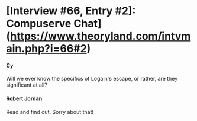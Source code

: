# [Interview #66, Entry #2]: Compuserve Chat](https://www.theoryland.com/intvmain.php?i=66#2)

#### Cy

Will we ever know the specifics of Logain's escape, or rather, are they significant at all?

#### Robert Jordan

Read and find out. Sorry about that!

